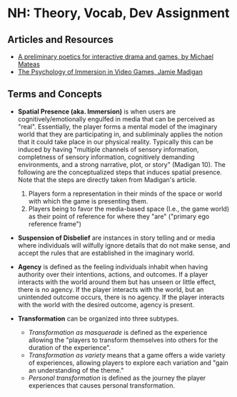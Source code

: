 # NH: Theory, Vocab, Dev Assignment
## Articles and Resources

- [A preliminary poetics for
interactive drama and games, by Michael Mateas](https://users.soe.ucsc.edu/~michaelm/publications/mateas-dc-2001.pdf)
- [The Psychology of Immersion in Video Games, Jamie Madigan](https://www.psychologyofgames.com/2010/07/the-psychology-of-immersion-in-video-games/)

## Terms and Concepts

- **Spatial Presence (aka. Immersion)** is when users are cognitively/emotionally engulfed in media that can be perceived as "real". Essentially, the player forms a mental model of the imaginary world that they are participating in, and subliminaly applies the notion that it could take place in our physical reality. Typically this can be induced by having "multiple channels of sensory information, completness of sensory information, cognitively demanding environments, and a strong narrative, plot, or story" (Madigan 10). The following are the conceptualized steps that induces spatial presence. Note that the steps are directly taken from Madigan's article.
    1. Players form a representation in their minds of the space or world with which the game is presenting them.
    2. Players being to favor the media-based space (I.e., the game world) as their point of reference for where they "are" ("primary ego reference frame")

- **Suspension of Disbelief** are instances in story telling and or media where individuals will wilfully ignore details that do not make sense, and accept the rules that are established in the imaginary world.
- **Agency** is defined as the feeling individuals inhabit when having authority over their intentions, actions, and outcomes. If a player interacts with the world around them but has unseen or little effect, there is no agency. If the player interacts with the world, but an unintended outcome occurs, there is no agency. If the player interacts with the world with the desired outcome, agency is present.
- **Transformation** can be organized into three subtypes.
    - *Transformation as masquerade* is defined as the experience allowing the "players to transform themselves into others for the duration of the experience".
    - *Transformation as variety* means that a game offers a wide variety of experiences, allowing players to explore each variation and "gain an understanding of the theme."
    - *Personal transformation* is defined as the journey the player experiences that causes personal transformation. 
